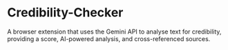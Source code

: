 # Credibility-Checker
A browser extension that uses the Gemini API to analyse text for credibility, providing a score, AI-powered analysis, and cross-referenced sources.
